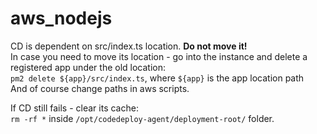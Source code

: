 # aws_nodejs

CD is dependent on src/index.ts location. __Do not move it!__\
In case you need to move its location - go into the instance and delete a registered app under the old location:\
`pm2 delete ${app}/src/index.ts`, where `${app}` is the app location path\
And of course change paths in aws scripts.

If CD still fails - clear its cache:\
`rm -rf *` inside `/opt/codedeploy-agent/deployment-root/` folder.
